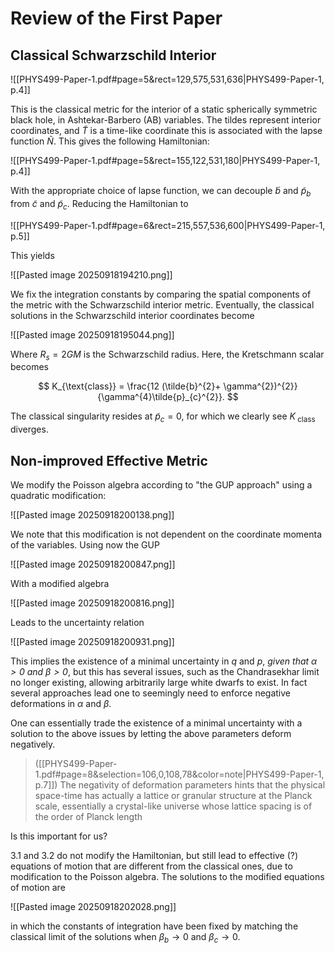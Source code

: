 # Review of the First Paper

## Classical Schwarzschild Interior

![[PHYS499-Paper-1.pdf#page=5&rect=129,575,531,636|PHYS499-Paper-1, p.4]]

This is the classical metric for the interior of a static spherically symmetric black hole, in Ashtekar-Barbero (AB) variables. The tildes represent interior coordinates, and $\tilde{T}$ is a time-like coordinate this is associated with the lapse function $\tilde{N}$. This gives the following Hamiltonian:

![[PHYS499-Paper-1.pdf#page=5&rect=155,122,531,180|PHYS499-Paper-1, p.4]]

With the appropriate choice of lapse function, we can decouple $\tilde{b}$ and $\tilde{p}_{b}$ from $\tilde{c}$ and $\tilde{p}_{c}$. Reducing the Hamiltonian to

![[PHYS499-Paper-1.pdf#page=6&rect=215,557,536,600|PHYS499-Paper-1, p.5]]

This yields

![[Pasted image 20250918194210.png]]

We fix the integration constants by comparing the spatial components of the metric with the Schwarzschild interior metric. Eventually, the classical solutions in the Schwarzschild interior coordinates become

![[Pasted image 20250918195044.png]]

Where $R_{s}= 2GM$ is the Schwarzschild radius. Here, the Kretschmann scalar becomes

$$
K_{\text{class}} = \frac{12 (\tilde{b}^{2}+ \gamma^{2})^{2}}{\gamma^{4}\tilde{p}_{c}^{2}}.
$$

The classical singularity resides at $\tilde{p}_{c}= 0$, for which we clearly see $K_{\text{ class}}$ diverges.

## Non-improved Effective Metric

We modify the Poisson algebra according to "the GUP approach" using a quadratic modification:

![[Pasted image 20250918200138.png]]

We note that this modification is not dependent on the coordinate momenta of the variables. Using now the GUP

![[Pasted image 20250918200847.png]]

With a modified algebra

![[Pasted image 20250918200816.png]]

Leads to the uncertainty relation

![[Pasted image 20250918200931.png]]

This implies the existence of a minimal uncertainty in $q$ and $p$, *given that $\alpha> 0$ and $\beta > 0$*, but this has several issues, such as the Chandrasekhar limit no longer existing, allowing arbitrarily large white dwarfs to exist. In fact several approaches lead one to seemingly need to enforce negative deformations in $\alpha$ and $\beta$.

One can essentially trade the existence of a minimal uncertainty with a solution to the above issues by letting the above parameters deform negatively. 

> ([[PHYS499-Paper-1.pdf#page=8&selection=106,0,108,78&color=note|PHYS499-Paper-1, p.7]])
> The negativity of deformation parameters hints that the physical space-time has actually a lattice or granular structure at the Planck scale, essentially a crystal-like universe whose lattice spacing is of the order of Planck length

Is this important for us?

3.1 and 3.2 do not modify the Hamiltonian, but still lead to effective (?) equations of motion that are different from the classical ones, due to modification to the Poisson algebra. The solutions to the modified equations of motion are

![[Pasted image 20250918202028.png]]

in which the constants of integration have been fixed by matching the classical limit of the solutions when $\beta_{b}\to 0$ and $\beta_{c} \to 0$.